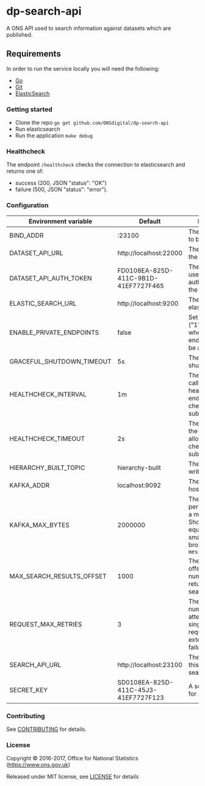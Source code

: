 dp-search-api
==================

A ONS API used to search information against datasets which are published.

Requirements
-----------------
In order to run the service locally you will need the following:
- [Go](https://golang.org/doc/install)
- [Git](https://git-scm.com/downloads)
- [ElasticSearch](https://www.elastic.co/guide/en/elasticsearch/reference/5.4/index.html)

### Getting started

* Clone the repo `go get github.com/ONSdigital/dp-search-api`
* Run elasticsearch
* Run the application `make debug`

### Healthcheck

The endpoint `/healthcheck` checks the connection to elasticsearch and returns
one of:

- success (200, JSON "status": "OK")
- failure (500, JSON "status": "error").

### Configuration

| Environment variable       | Default                              | Description
| -------------------------- | -------------------------------------| -----------
| BIND_ADDR                  | :23100                               | The host and port to bind to
| DATASET_API_URL            | http://localhost:22000               | The host name for the dataset API
| DATASET_API_AUTH_TOKEN     | FD0108EA-825D-411C-9B1D-41EF7727F465 | The auth token used for authentication to the dataset API
| ELASTIC_SEARCH_URL         | http://localhost:9200                | The host name for elasticsearch
| ENABLE_PRIVATE_ENDPOINTS   | false                                | Set true ("1","t","true") when private endpoints should be accessible
| GRACEFUL_SHUTDOWN_TIMEOUT  | 5s                                   | The graceful shutdown timeout
| HEALTHCHECK_INTERVAL       | 1m                                   | The time between calling the healthcheck endpoint for check subsystems
| HEALTHCHECK_TIMEOUT        | 2s                                   | The timeout that the healthcheck allows for checked subsystems
| HIERARCHY_BUILT_TOPIC      | hierarchy-built                      | The kafka topic to write messages to
| KAFKA_ADDR                 | localhost:9092                       | The list of kafka hosts
| KAFKA_MAX_BYTES            | 2000000                              | The maximum permitted size of a message. Should be set equal to or smaller than the broker's `message.max.bytes`
| MAX_SEARCH_RESULTS_OFFSET  | 1000                                 | The maximum offset for the number of results returned by search query
| REQUEST_MAX_RETRIES        | 3                                    | The maximum number of attempts for a single http request due to external service failure
| SEARCH_API_URL             | http://localhost:23100               | The host name for this service, search API
| SECRET_KEY                 | SD0108EA-825D-411C-45J3-41EF7727F123 | A secret key used for authentication


### Contributing

See [CONTRIBUTING](CONTRIBUTING.md) for details.

### License

Copyright © 2016-2017, Office for National Statistics (https://www.ons.gov.uk)

Released under MIT license, see [LICENSE](LICENSE.md) for details
